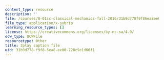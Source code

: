 ```yaml
---
content_type: resource
description: ''
file: /courses/8-01sc-classical-mechanics-fall-2016/31b9d778f9f86ea8ee00728c9e1d66f1_nCDOa63Jd6M.srt
file_type: application/x-subrip
learning_resource_types: []
license: https://creativecommons.org/licenses/by-nc-sa/4.0/
ocw_type: OCWFile
resourcetype: Other
title: 3play caption file
uid: 31b9d778-f9f8-6ea8-ee00-728c9e1d66f1
---
```

